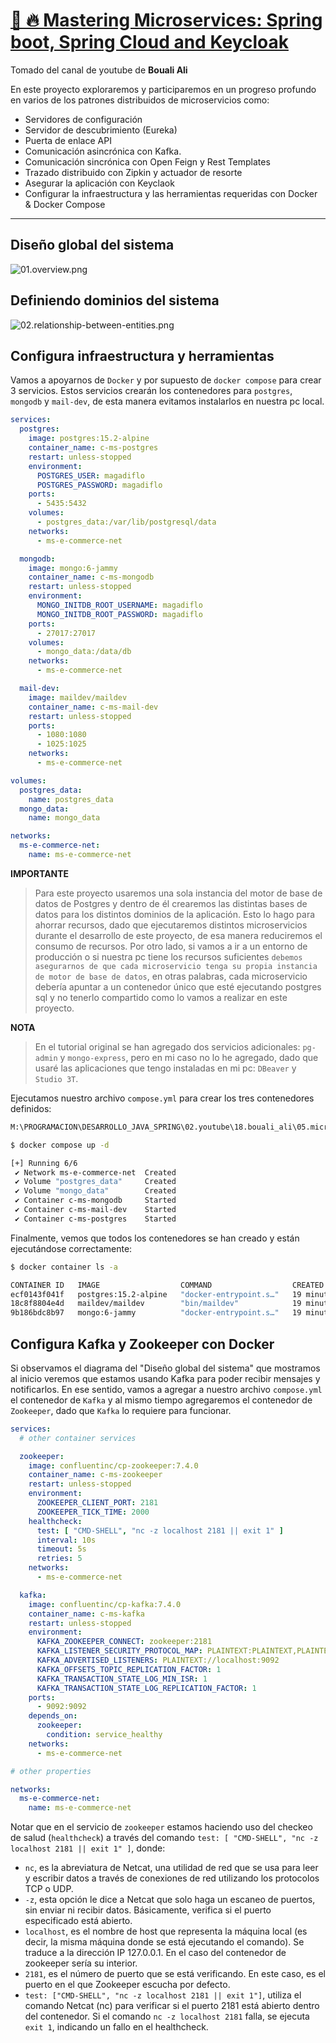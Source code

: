 # [🚀 🔥 Mastering Microservices: Spring boot, Spring Cloud and Keycloak](https://www.youtube.com/watch?v=jdeSV0GRvwI)

Tomado del canal de youtube de **Bouali Ali**

En este proyecto exploraremos y participaremos en un progreso profundo en varios de los patrones distribuidos de
microservicios como:

- Servidores de configuración
- Servidor de descubrimiento (Eureka)
- Puerta de enlace API
- Comunicación asincrónica con Kafka.
- Comunicación sincrónica con Open Feign y Rest Templates
- Trazado distribuido con Zipkin y actuador de resorte
- Asegurar la aplicación con Keyclaok
- Configurar la infraestructura y las herramientas requeridas con Docker & Docker Compose

---

## Diseño global del sistema

![01.overview.png](assets/01.overview.png)

## Definiendo dominios del sistema

![02.relationship-between-entities.png](assets/02.relationship-between-entities.png)

## Configura infraestructura y herramientas

Vamos a apoyarnos de `Docker` y por supuesto de `docker compose` para crear 3 servicios. Estos servicios crearán los
contenedores para `postgres`, `mongodb` y `mail-dev`, de esta manera evitamos instalarlos en nuestra pc local.

````yml
services:
  postgres:
    image: postgres:15.2-alpine
    container_name: c-ms-postgres
    restart: unless-stopped
    environment:
      POSTGRES_USER: magadiflo
      POSTGRES_PASSWORD: magadiflo
    ports:
      - 5435:5432
    volumes:
      - postgres_data:/var/lib/postgresql/data
    networks:
      - ms-e-commerce-net

  mongodb:
    image: mongo:6-jammy
    container_name: c-ms-mongodb
    restart: unless-stopped
    environment:
      MONGO_INITDB_ROOT_USERNAME: magadiflo
      MONGO_INITDB_ROOT_PASSWORD: magadiflo
    ports:
      - 27017:27017
    volumes:
      - mongo_data:/data/db
    networks:
      - ms-e-commerce-net

  mail-dev:
    image: maildev/maildev
    container_name: c-ms-mail-dev
    restart: unless-stopped
    ports:
      - 1080:1080
      - 1025:1025
    networks:
      - ms-e-commerce-net

volumes:
  postgres_data:
    name: postgres_data
  mongo_data:
    name: mongo_data

networks:
  ms-e-commerce-net:
    name: ms-e-commerce-net
````

**IMPORTANTE**
> Para este proyecto usaremos una sola instancia del motor de base de datos de Postgres y dentro de él crearemos las
> distintas bases de datos para los distintos dominios de la aplicación. Esto lo hago para ahorrar recursos, dado que
> ejecutaremos distintos microservicios durante el desarrollo de este proyecto, de esa manera reduciremos el consumo
> de recursos. Por otro lado, si vamos a ir a un entorno de producción o si nuestra pc tiene los recursos suficientes
> `debemos asegurarnos de que cada microservicio tenga su propia instancia de motor de base de datos`, en otras
> palabras, cada microservicio debería apuntar a un contenedor único que esté ejecutando postgres sql y no tenerlo
> compartido como lo vamos a realizar en este proyecto.

**NOTA**
> En el tutorial original se han agregado dos servicios adicionales: `pg-admin` y `mongo-express`, pero en mi caso no
> lo he agregado, dado que usaré las aplicaciones que tengo instaladas en mi pc: `DBeaver` y `Studio 3T`.

Ejecutamos nuestro archivo `compose.yml` para crear los tres contenedores definidos:

````bash
M:\PROGRAMACION\DESARROLLO_JAVA_SPRING\02.youtube\18.bouali_ali\05.microservices\microservices-e-commerce (main -> origin)

$ docker compose up -d

[+] Running 6/6                      
 ✔ Network ms-e-commerce-net  Created
 ✔ Volume "postgres_data"     Created
 ✔ Volume "mongo_data"        Created
 ✔ Container c-ms-mongodb     Started
 ✔ Container c-ms-mail-dev    Started
 ✔ Container c-ms-postgres    Started
````

Finalmente, vemos que todos los contenedores se han creado y están ejecutándose correctamente:

````bash
$ docker container ls -a

CONTAINER ID   IMAGE                  COMMAND                  CREATED          STATUS                      PORTS                                            NAMES
ecf0143f041f   postgres:15.2-alpine   "docker-entrypoint.s…"   19 minutes ago   Up 19 minutes               0.0.0.0:5435->5432/tcp                           c-ms-postgres
18c8f8804e4d   maildev/maildev        "bin/maildev"            19 minutes ago   Up 19 minutes (unhealthy)   0.0.0.0:1025->1025/tcp, 0.0.0.0:1080->1080/tcp   c-ms-mail-dev
9b186bdc8b97   mongo:6-jammy          "docker-entrypoint.s…"   19 minutes ago   Up 19 minutes               0.0.0.0:27017->27017/tcp                         c-ms-mongodb
````

## Configura Kafka y Zookeeper con Docker

Si observamos el diagrama del "Diseño global del sistema" que mostramos al inicio veremos que estamos usando Kafka para
poder recibir mensajes y notificarlos. En ese sentido, vamos a agregar a nuestro archivo `compose.yml` el contenedor
de `Kafka` y al mismo tiempo agregaremos el contenedor de `Zookeeper`, dado que `Kafka` lo requiere para funcionar.

````yml
services:
  # other container services

  zookeeper:
    image: confluentinc/cp-zookeeper:7.4.0
    container_name: c-ms-zookeeper
    restart: unless-stopped
    environment:
      ZOOKEEPER_CLIENT_PORT: 2181
      ZOOKEEPER_TICK_TIME: 2000
    healthcheck:
      test: [ "CMD-SHELL", "nc -z localhost 2181 || exit 1" ]
      interval: 10s
      timeout: 5s
      retries: 5
    networks:
      - ms-e-commerce-net

  kafka:
    image: confluentinc/cp-kafka:7.4.0
    container_name: c-ms-kafka
    restart: unless-stopped
    environment:
      KAFKA_ZOOKEEPER_CONNECT: zookeeper:2181
      KAFKA_LISTENER_SECURITY_PROTOCOL_MAP: PLAINTEXT:PLAINTEXT,PLAINTEXT_HOST:PLAINTEXT
      KAFKA_ADVERTISED_LISTENERS: PLAINTEXT://localhost:9092
      KAFKA_OFFSETS_TOPIC_REPLICATION_FACTOR: 1
      KAFKA_TRANSACTION_STATE_LOG_MIN_ISR: 1
      KAFKA_TRANSACTION_STATE_LOG_REPLICATION_FACTOR: 1
    ports:
      - 9092:9092
    depends_on:
      zookeeper:
        condition: service_healthy
    networks:
      - ms-e-commerce-net

# other properties

networks:
  ms-e-commerce-net:
    name: ms-e-commerce-net
````

Notar que en el servicio de `zookeeper` estamos haciendo uso del checkeo de salud (`healthcheck`)  a través del comando
`test: [ "CMD-SHELL", "nc -z localhost 2181 || exit 1" ]`, donde:

- `nc`, es la abreviatura de Netcat, una utilidad de red que se usa para leer y escribir datos a través de conexiones de
  red utilizando los protocolos TCP o UDP.
- `-z`, esta opción le dice a Netcat que solo haga un escaneo de puertos, sin enviar ni recibir datos. Básicamente,
  verifica si el puerto especificado está abierto.
- `localhost`, es el nombre de host que representa la máquina local (es decir, la misma máquina donde se está ejecutando
  el comando). Se traduce a la dirección IP 127.0.0.1. En el caso del contenedor de zookeeper sería su interior.
- `2181`, es el número de puerto que se está verificando. En este caso, es el puerto en el que Zookeeper escucha por
  defecto.
- `test: ["CMD-SHELL", "nc -z localhost 2181 || exit 1"]`, utiliza el comando Netcat (nc) para verificar si el puerto
  2181 está abierto dentro del contenedor. Si el comando `nc -z localhost 2181` falla, se ejecuta `exit 1`, indicando un
  fallo en el healthcheck.